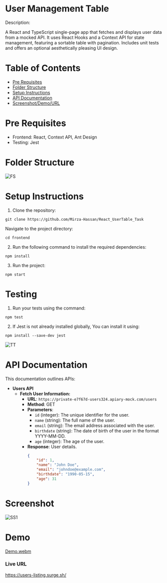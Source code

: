 #  User Management Table

Description: 

A React and TypeScript single-page app that fetches and displays user data from a mocked API. It uses React Hooks and a Context API for state management, featuring a sortable table with pagination. Includes unit tests and offers an optional aesthetically pleasing UI design.

# Table of Contents

- [Pre Requisites](#pre-requisites)
- [Folder Structure](#folder-structure)
- [Setup Instructions](#setup-instructions)
- [API Documentation](#api-documentation)
- [Screenshot/Demo/URL](#screenshot)

# Pre Requisites

- Frontend: React, Context API, Ant Design
- Testing: Jest

# Folder Structure
![FS](https://github.com/Mirza-Hassan/React_UserTable_Task/assets/17096257/88e2082f-d218-48d7-bac6-c5a538be5612)

# Setup Instructions

1. Clone the repository:
```
git clone https://github.com/Mirza-Hassan/React_UserTable_Task
```
Navigate to the project directory:
```
cd frontend
```
2. Run the following command to install the required dependencies:
```
npm install
```
3. Run the project:
```
npm start
```

# Testing

1. Run your tests using the command:
```
npm test
```
2. If Jest is not already installed globally, You can install it using:
```
npm install --save-dev jest
```

![TT](https://github.com/Mirza-Hassan/React_UserTable_Task/assets/17096257/81434332-12ee-49e0-bfa1-ddabe1002343)

# API Documentation

This documentation outlines APIs:

- **Users API**
    - **Fetch User Information:**
        - **URL**: `https://private-e7f67d-users324.apiary-mock.com/users`
        - **Method**: GET
        - **Parameters**: 
            - `id` (integer): The unique identifier for the user.
            - `name` (string): The full name of the user.
            - `email` (string): The email address associated with the user.
            - `birthdate` (string): The date of birth of the user in the format YYYY-MM-DD.
            - `age` (integer): The age of the user.
        - **Response**: User details.            
            ```json
            {
                "id": 1,
                "name": "John Doe",
                "email": "johndoe@example.com",
                "birthdate": "1990-05-15",
                "age": 31
            }

# Screenshot
![SS1](https://github.com/Mirza-Hassan/React_UserTable_Task/assets/17096257/1c50d8fb-8bf3-4a56-9f20-75bfe8c3dc71)

# Demo
[Demo.webm](https://github.com/Mirza-Hassan/React_UserTable_Task/assets/17096257/34b84540-025f-454d-a769-abda51319c68)

### Live URL 
https://users-listing.surge.sh/
